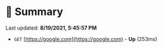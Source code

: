 # 📖 Summary
Last updated: **8/19/2021, 5:45:57 PM**

- `GET` [https://google.com](https://google.com) - **Up** (253ms)
